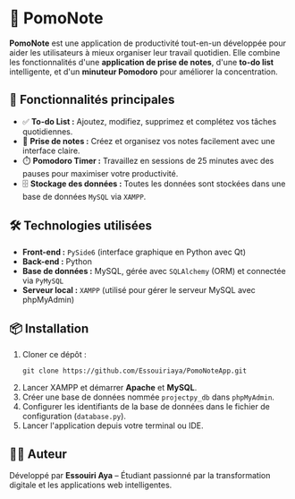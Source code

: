 <h1>📝 PomoNote</h1>

<p>
  <strong>PomoNote</strong> est une application de productivité tout-en-un développée pour aider les utilisateurs à mieux organiser leur travail quotidien. Elle combine les fonctionnalités d'une <strong>application de prise de notes</strong>, d'une <strong>to-do list</strong> intelligente, et d'un <strong>minuteur Pomodoro</strong> pour améliorer la concentration.
</p>

<h2>🚀 Fonctionnalités principales</h2>
<ul>
  <li>✅ <strong>To-do List :</strong> Ajoutez, modifiez, supprimez et complétez vos tâches quotidiennes.</li>
  <li>📝 <strong>Prise de notes :</strong> Créez et organisez vos notes facilement avec une interface claire.</li>
  <li>⏱️ <strong>Pomodoro Timer :</strong> Travaillez en sessions de 25 minutes avec des pauses pour maximiser votre productivité.</li>
  <li>🗄️ <strong>Stockage des données :</strong> Toutes les données sont stockées dans une base de données <code>MySQL</code> via <code>XAMPP</code>.</li>
</ul>

<h2>🛠️ Technologies utilisées</h2>
<ul>
  <li><strong>Front-end :</strong> <code>PySide6</code> (interface graphique en Python avec Qt)</li>
  <li><strong>Back-end :</strong> Python</li>
  <li><strong>Base de données :</strong> MySQL, gérée avec <code>SQLAlchemy</code> (ORM) et connectée via <code>PyMySQL</code></li>
  <li><strong>Serveur local :</strong> <code>XAMPP</code> (utilisé pour gérer le serveur MySQL avec phpMyAdmin)</li>
</ul>

<h2>📦 Installation</h2>
<ol>
  <li>Cloner ce dépôt :
    <pre><code>git clone https://github.com/Essouiriaya/PomoNoteApp.git</code></pre>
  </li>
  <li>Lancer XAMPP et démarrer <strong>Apache</strong> et <strong>MySQL</strong>.</li>
  <li>Créer une base de données nommée <code>projectpy_db</code> dans <code>phpMyAdmin</code>.</li>
  <li>Configurer les identifiants de la base de données dans le fichier de configuration (<code>database.py</code>).</li>
  <li>Lancer l'application depuis votre terminal ou IDE.</li>
</ol>

<h2>👨‍💻 Auteur</h2>
<p>
  Développé par <strong>Essouiri Aya</strong> – Étudiant passionné par la transformation digitale et les applications web intelligentes.
</p>
